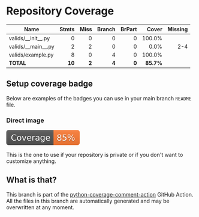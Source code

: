# Repository Coverage



| Name                   |    Stmts |     Miss |   Branch |   BrPart |     Cover |   Missing |
|----------------------- | -------: | -------: | -------: | -------: | --------: | --------: |
| valids/\_\_init\_\_.py |        0 |        0 |        0 |        0 |    100.0% |           |
| valids/\_\_main\_\_.py |        2 |        2 |        0 |        0 |      0.0% |       2-4 |
| valids/example.py      |        8 |        0 |        4 |        0 |    100.0% |           |
|              **TOTAL** |   **10** |    **2** |    **4** |    **0** | **85.7%** |           |


## Setup coverage badge

Below are examples of the badges you can use in your main branch `README` file.

### Direct image

[![Coverage badge](https://github.com/mvp-projects/valids/raw/python-coverage-comment-action-data/badge.svg)](https://github.com/mvp-projects/valids/tree/python-coverage-comment-action-data)

This is the one to use if your repository is private or if you don't want to customize anything.



## What is that?

This branch is part of the
[python-coverage-comment-action](https://github.com/marketplace/actions/python-coverage-comment)
GitHub Action. All the files in this branch are automatically generated and may be
overwritten at any moment.